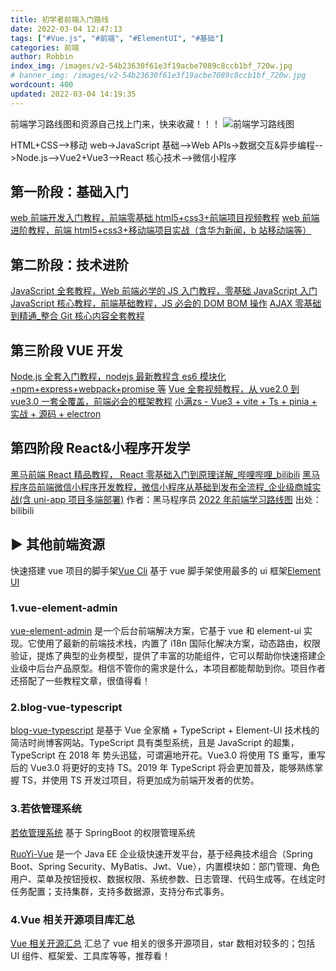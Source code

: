 ```yaml
---
title: 初学者前端入门路线
date: 2022-03-04 12:47:13
tags: ["#Vue.js", "#前端", "#ElementUI", "#基础"]
categories: 前端
author: Robbin
index_img: /images/v2-54b23630f61e3f19acbe7089c8ccb1bf_720w.jpg
# banner_img: /images/v2-54b23630f61e3f19acbe7089c8ccb1bf_720w.jpg
wordcount: 400
updated: 2022-03-04 14:19:35
---
```


前端学习路线图和资源自己找上门来，快来收藏！！！
![前端学习路线图](./images/v2-54b23630f61e3f19acbe7089c8ccb1bf_720w.jpg)

<p class="note note-success">HTML+CSS-->移动 web->JavaScript 基础-->Web APIs->数据交互&异步编程-->Node.js-->Vue2+Vue3-->React 核心技术-->微信小程序</p>

## 第一阶段：基础入门

[web 前端开发入门教程，前端零基础 html5+css3+前端项目视频教程](https://www.bilibili.com/video/BV1Kg411T7t9)
[web 前端进阶教程，前端 html5+css3+移动端项目实战（含华为新闻，b 站移动端等）](https://www.bilibili.com/video/BV1xq4y1q7jZ)

## 第二阶段：技术进阶

[JavaScript 全套教程，Web 前端必学的 JS 入门教程，零基础 JavaScript 入门](https://www.bilibili.com/video/BV1ux411d75J)
[JavaScript 核心教程，前端基础教程，JS 必会的 DOM BOM 操作](https://www.bilibili.com/video/BV1k4411w7sV)
[AJAX 零基础到精通\_整合 Git 核心内容全套教程](https://www.bilibili.com/video/BV1zs411h74a)

## 第三阶段 VUE 开发

[Node.js 全套入门教程，nodejs 最新教程含 es6 模块化+npm+express+webpack+promise 等](https://www.bilibili.com/video/BV1a34y167AZ)
[Vue 全套视频教程，从 vue2.0 到 vue3.0 一套全覆盖，前端必会的框架教程](https://www.bilibili.com/video/BV1zq4y1p7ga)
[小满zs - Vue3 + vite + Ts + pinia + 实战 + 源码 + electron](https://www.bilibili.com/video/BV1dS4y1y7vd?p=2&vd_source=4e544ca158db1e1cfa46246460a51908)


## 第四阶段 React&小程序开发学

[黑马前端 React 精品教程， React 零基础入门到原理详解\_哔哩哔哩\_bilibili](https://www.bilibili.com/video/BV1gh411U7JD)
[黑马程序员前端微信小程序开发教程，微信小程序从基础到发布全流程\_企业级商城实战(含 uni-app 项目多端部署)](https://www.bilibili.com/video/BV1834y1676P)
作者：黑马程序员 [2022 年前端学习路线图](https://www.bilibili.com/read/cv10431130?spm_id_from=333.999.0.0) 出处：bilibili

## ▶ 其他前端资源

快速搭建 vue 项目的脚手架[Vue Cli](https://cli.vuejs.org/zh/)
基于 vue 脚手架使用最多的 ui 框架[Element UI](https://element.eleme.cn/#/zh-CN)

### 1.vue-element-admin

[vue-element-admin](https://github.com/PanJiaChen/vue-element-admin) 是一个后台前端解决方案，它基于 vue 和 element-ui 实现。它使用了最新的前端技术栈，内置了 i18n 国际化解决方案，动态路由，权限验证，提炼了典型的业务模型，提供了丰富的功能组件，它可以帮助你快速搭建企业级中后台产品原型。相信不管你的需求是什么，本项目都能帮助到你。项目作者还搭配了一些教程文章，很值得看！

### 2.blog-vue-typescript

[blog-vue-typescript](https://github.com/biaochenxuying/blog-vue-typescript) 是基于 Vue 全家桶 + TypeScript + Element-UI 技术栈的简洁时尚博客网站。TypeScript 具有类型系统，且是 JavaScript 的超集，TypeScript 在 2018 年 势头迅猛，可谓遍地开花。Vue3.0 将使用 TS 重写，重写后的 Vue3.0 将更好的支持 TS。2019 年 TypeScript 将会更加普及，能够熟练掌握 TS，并使用 TS 开发过项目，将更加成为前端开发者的优势。

### 3.若依管理系统

[若依管理系统](http://www.ruoyi.vip/) 基于 SpringBoot 的权限管理系统

[RuoYi-Vue](http://doc.ruoyi.vip/ruoyi-vue/) 是一个 Java EE 企业级快速开发平台，基于经典技术组合（Spring Boot、Spring Security、MyBatis、Jwt、Vue），内置模块如：部门管理、角色用户、菜单及按钮授权、数据权限、系统参数、日志管理、代码生成等。在线定时任务配置；支持集群，支持多数据源，支持分布式事务。

### 4.Vue 相关开源项目库汇总

[Vue 相关开源汇总](https://github.com/opendigg/awesome-github-vue) 汇总了 vue 相关的很多开源项目，star 数相对较多的；包括 UI 组件、框架爱、工具库等等，推荐看！
